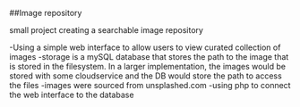 ##Image repository

small project creating a searchable image repository

-Using a simple web interface to allow users to view curated collection of images
-storage is a mySQL database that stores the path to the image that is stored in the filesystem. In a larger implementation, the images would be stored with some cloudservice and the DB would store the path to access the files
-images were sourced from unsplashed.com
-using php to connect the web interface to the database